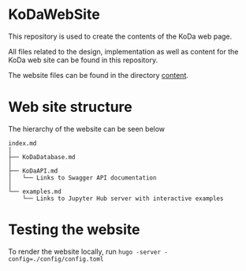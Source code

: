 # KoDaWebSite

This repository is used to create the contents of the KoDa web page.

All files related to the design, implementation as well as content for the KoDa web site can be found in this
repository.

The website files can be found in the directory [content](./content).


# Web site structure

The hierarchy of the website can be seen below

```
index.md
│
├── KoDaDatabase.md
│
├── KoDaAPI.md
│   └── Links to Swagger API documentation
│
└── examples.md
    └── Links to Jupyter Hub server with interactive examples
```

# Testing the website

To render the website locally, run `hugo -server -config=./config/config.toml`